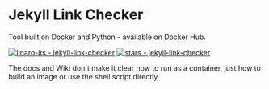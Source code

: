 # Jekyll Link Checker

Tool built on Docker and Python - available on Docker Hub.

[![linaro-its - jekyll-link-checker](https://img.shields.io/static/v1?label=linaro-its&message=jekyll-link-checker&color=blue&logo=github)](https://github.com/linaro-its/jekyll-link-checker)
[![stars - jekyll-link-checker](https://img.shields.io/github/stars/linaro-its/jekyll-link-checker?style=social)](https://github.com/linaro-its/jekyll-link-checker)

The docs and Wiki don't make it clear how to run as a container, just how to build an image or use the shell script directly.
